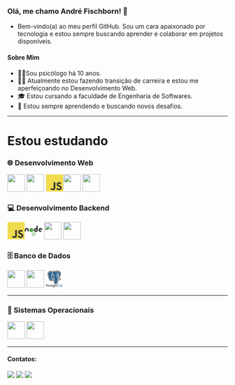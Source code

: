 ### Olá, me chamo André Fischborn! 👋

- Bem-vindo(a) ao meu perfil GitHub. Sou um cara apaixonado por tecnologia e estou sempre buscando aprender e colaborar em projetos disponíveis.

#### Sobre Mim
- 🙎‍♂️Sou psicólogo há 10 anos.
- 🧑‍💻 Atualmente estou fazendo transição de carreira e estou me aperfeiçoando no Desenvolvimento Web.
- 🎓 Estou cursando a faculdade de Engenharia de Softwares.
- 🌱 Estou sempre aprendendo e buscando novos desafios.


---
# Estou estudando

### 🌐 Desenvolvimento Web 
<img loading="lazy" src="https://cdn.jsdelivr.net/gh/devicons/devicon/icons/html5/html5-original-wordmark.svg" width="40" height="40"/> <img loading="lazy" src="https://cdn.jsdelivr.net/gh/devicons/devicon/icons/css3/css3-original-wordmark.svg" width="40" height="40"/> <img loading="lazy" src="https://github.com/devicons/devicon/blob/v2.15.1/icons/javascript/javascript-original.svg" width="40" height="40"/><img loading="lazy" src="https://cdn.jsdelivr.net/gh/devicons/devicon/icons/react/react-original.svg" width="40" height="40"/> <img loading="lazy" src="https://cdn.jsdelivr.net/gh/devicons/devicon/icons/bootstrap/bootstrap-original.svg" width="40" height="40"/>


### 💻 Desenvolvimento Backend 
<img loading="lazy" src="https://github.com/devicons/devicon/blob/v2.15.1/icons/javascript/javascript-original.svg" width="40" height="40"/><img loading="lazy" src="https://github.com/devicons/devicon/blob/v2.15.1/icons/nodejs/nodejs-original-wordmark.svg" width="40" height="40"/>
<img loading="lazy" src="https://cdn.jsdelivr.net/gh/devicons/devicon/icons/python/python-original.svg" width="40" height="40"/> <img loading="lazy" src="https://cdn.jsdelivr.net/gh/devicons/devicon/icons/csharp/csharp-original.svg" width="40" height="40"/>





### 🗄️ Banco de Dados
<img loading="lazy" src="https://cdn.jsdelivr.net/gh/devicons/devicon/icons/mongodb/mongodb-original.svg" width="40" height="40"/> <img loading="lazy" src="https://cdn.jsdelivr.net/gh/devicons/devicon/icons/mysql/mysql-original.svg" width="40" height="40"/>
<img loading="lazy" src="https://github.com/devicons/devicon/blob/v2.15.1/icons/postgresql/postgresql-original-wordmark.svg" width="40" height="40"/>

----
### 🔄 Sistemas Operacionais
<img loading="lazy" src="https://cdn.jsdelivr.net/gh/devicons/devicon/icons/windows8/windows8-original.svg" width="40" height="40"/> <img loading="lazy" src="https://cdn.jsdelivr.net/gh/devicons/devicon/icons/ubuntu/ubuntu-plain-wordmark.svg" width="40" height="40"/>

---
#### Contatos:
<div>
<a href="https://instagram.com/psicologoandregabriel" target="_blank"><img loading="lazy" src="https://img.shields.io/badge/-Instagram-%23E4405F?style=for-the-badge&logo=instagram&logoColor=white" target="_blank"></a>
<a href = "andrefischborn@gmail.com"><img loading="lazy" src="https://img.shields.io/badge/Gmail-D14836?style=for-the-badge&logo=gmail&logoColor=white" target="_blank"></a>
<a href="https://www.linkedin.com/in/andrefischborn" target="_blank"><img loading="lazy" src="https://img.shields.io/badge/-LinkedIn-%230077B5?style=for-the-badge&logo=linkedin&logoColor=white" target="_blank"></a>   
</div>
